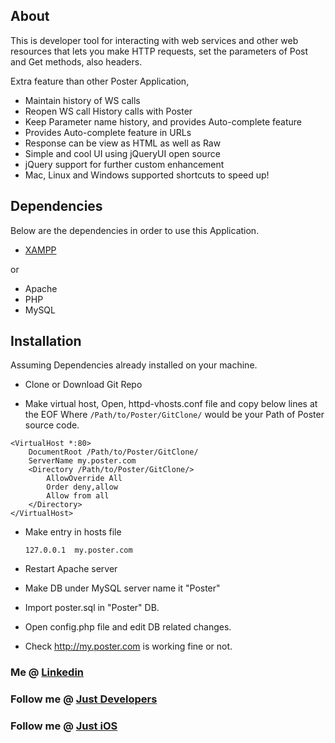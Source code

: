 About
-----------
This is developer tool for interacting with web services and other web resources that lets you make HTTP requests, set the parameters of Post and Get methods, also headers. 

Extra feature than other Poster Application,
- Maintain history of WS calls
- Reopen WS call History calls with Poster
- Keep Parameter name history, and provides Auto-complete feature
- Provides Auto-complete feature in URLs
- Response can be view as HTML as well as Raw
- Simple and cool UI using jQueryUI open source
- jQuery support for further custom enhancement
- Mac, Linux and Windows supported shortcuts to speed up!


Dependencies
-----------
Below are the dependencies in order to use this Application.
- [XAMPP][xmp] 

or

- Apache
- PHP
- MySQL
 
Installation
------------

Assuming Dependencies already installed on your machine.

- Clone or Download Git Repo 

- Make virtual host,
Open, httpd-vhosts.conf file and copy below lines at the EOF
Where `/Path/to/Poster/GitClone/` would be your Path of Poster source code.
	
```
<VirtualHost *:80>
	DocumentRoot /Path/to/Poster/GitClone/
	ServerName my.poster.com
	<Directory /Path/to/Poster/GitClone/>
		AllowOverride All
		Order deny,allow
		Allow from all
	</Directory>
</VirtualHost>
```

- Make entry in hosts file

	`127.0.0.1	my.poster.com`
	
- Restart Apache server	
- Make DB under MySQL server name it "Poster"
- Import poster.sql in "Poster" DB.
- Open config.php file and edit DB related changes.
- Check http://my.poster.com is working fine or not.


### Me @ [Linkedin][link]
### Follow me @ [Just Developers][jfb]
### Follow me @ [Just iOS][iosfb]

[xmp]: http://sourceforge.net/projects/xampp/
[jfb]: http://www.facebook.com/JustDevelopers
[iosfb]: http://www.facebook.com/TheiOSOnly
[link]: http://www.linkedin.com/pub/jay-mehta/21/934/ab2
